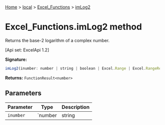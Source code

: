 [Home](./index) &gt; [local](local.md) &gt; [Excel\_Functions](local.excel_functions.md) &gt; [imLog2](local.excel_functions.imlog2.md)

# Excel\_Functions.imLog2 method

Returns the base-2 logarithm of a complex number. 

 \[Api set: ExcelApi 1.2\]

**Signature:**
```javascript
imLog2(inumber: number | string | boolean | Excel.Range | Excel.RangeReference | Excel.FunctionResult<any>): FunctionResult<number>;
```
**Returns:** `FunctionResult<number>`

## Parameters

|  Parameter | Type | Description |
|  --- | --- | --- |
|  `inumber` | `number | string | boolean | Excel.Range | Excel.RangeReference | Excel.FunctionResult<any>` |  |


